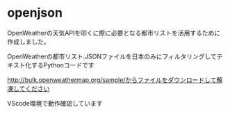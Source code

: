 # openjson
OpenWeatherの天気APIを叩くに際に必要となる都市リストを活用するために作成しました。

OpenWeatherの都市リスト.JSONファイルを日本のみにフィルタリングしてテキスト化するPythonコードです

http://bulk.openweathermap.org/sample/からファイルをダウンロードして解凍してください

VScode環境で動作確認しています

